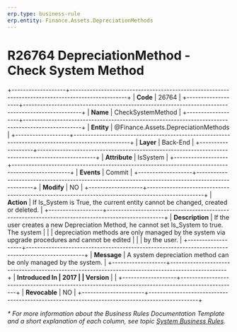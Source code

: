 ```yaml
---
erp.type: business-rule
erp.entity: Finance.Assets.DepreciationMethods
---
```


# R26764 DepreciationMethod - Check System Method
+-------------------+--------------------------------------------------------------------------------------------------+
| **Code**          | 26764                                                                                            |
+-------------------+--------------------------------------------------------------------------------------------------+
| **Name**          | CheckSystemMethod                                                                                |
+-------------------+--------------------------------------------------------------------------------------------------+
| **Entity**        | @Finance.Assets.DepreciationMethods                                                              |
+-------------------+--------------------------------------------------------------------------------------------------+
| **Layer**         | Back-End                                                                                         |
+-------------------+--------------------------------------------------------------------------------------------------+
| **Attribute**     | IsSystem                                                                                         |
+-------------------+--------------------------------------------------------------------------------------------------+
| **Events**        | Commit                                                                                           |
+-------------------+--------------------------------------------------------------------------------------------------+
| **Modify**        | NO                                                                                               |
+-------------------+--------------------------------------------------------------------------------------------------+
| **Action**        | If Is_System is True, the current entity cannot be changed, created or deleted.                  |
+-------------------+--------------------------------------------------------------------------------------------------+
| **Description**   | If the user creates a new Depreciation Method, he cannot set Is_System to true. The system       |
|                   | depreciation methods are only managed by the system via upgrade procedures and cannot be edited  |
|                   | by the user.                                                                                     |
+-------------------+--------------------------------------------------------------------------------------------------+
| **Message**       | A system depreciation method can be only managed by the system.                                  |
+-------------------+--------------------------------------------------------------------------------------------------+
| **Introduced In   | 2017                                                                                             |
| Version**         |                                                                                                  |
+-------------------+--------------------------------------------------------------------------------------------------+
| **Revocable**        | NO                                                                                            |
+----------------------+-----------------------------------------------------------------------------------------------+

*\* For more information about the Business Rules Documentation Template and a short explanation of each column, see
topic [System Business Rules](../templates/template-description-system-business-rules.md).*
